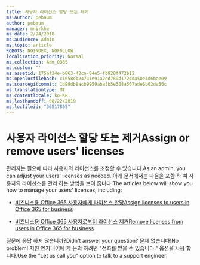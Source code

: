 ```yaml
---
title: 사용자 라이선스 할당 또는 제거
ms.author: pebaum
author: pebaum
manager: mnirkhe
ms.date: 2/24/2018
ms.audience: Admin
ms.topic: article
ROBOTS: NOINDEX, NOFOLLOW
localization_priority: Normal
ms.collection: Adm_O365
ms.custom: ''
ms.assetid: 175af24e-b863-42ca-84e5-fb920f472b12
ms.openlocfilehash: c1658db24741e91a2ed789d172dda50e3d6bae09
ms.sourcegitcommit: 1d98db8acb9959aba3b5e308a567ade6b62da56c
ms.translationtype: MT
ms.contentlocale: ko-KR
ms.lasthandoff: 08/22/2019
ms.locfileid: "36517865"
---
```

# <a name="assign-or-remove-users-licenses"></a><span data-ttu-id="cb367-102">사용자 라이선스 할당 또는 제거</span><span class="sxs-lookup"><span data-stu-id="cb367-102">Assign or remove users' licenses</span></span>

<span data-ttu-id="cb367-103">관리자는 필요에 따라 사용자의 라이선스를 조정할 수 있습니다.</span><span class="sxs-lookup"><span data-stu-id="cb367-103">As an admin, you can adjust your users' licenses as needed.</span></span> <span data-ttu-id="cb367-104">아래 문서에서는 다음을 포함 하 여 사용자의 라이선스를 관리 하는 방법을 보여 줍니다.</span><span class="sxs-lookup"><span data-stu-id="cb367-104">The articles below will show you how to manage your users' licenses, including:</span></span>
  
- [<span data-ttu-id="cb367-105">비즈니스용 Office 365 사용자에게 라이선스 할당</span><span class="sxs-lookup"><span data-stu-id="cb367-105">Assign licenses to users in Office 365 for business</span></span>](https://support.office.com/article/997596b5-4173-4627-b915-36abac6786dc)
    
- [<span data-ttu-id="cb367-106">비즈니스용 Office 365 사용자로부터 라이선스 제거</span><span class="sxs-lookup"><span data-stu-id="cb367-106">Remove licenses from users in Office 365 for business</span></span>](https://support.office.com/article/9b497c85-d0a4-4735-80fa-d3565bc05bd1)
    
<span data-ttu-id="cb367-107">질문에 응답 하지 않습니까?</span><span class="sxs-lookup"><span data-stu-id="cb367-107">Didn't answer your question?</span></span> <span data-ttu-id="cb367-108">문제 없습니다!</span><span class="sxs-lookup"><span data-stu-id="cb367-108">No problem!</span></span> <span data-ttu-id="cb367-109">지원 엔지니어에 게 문의 하려면 "전화를 받을 수 있습니다." 옵션을 사용 합니다.</span><span class="sxs-lookup"><span data-stu-id="cb367-109">Use the "Let us call you" option to talk to a support engineer.</span></span>
  

